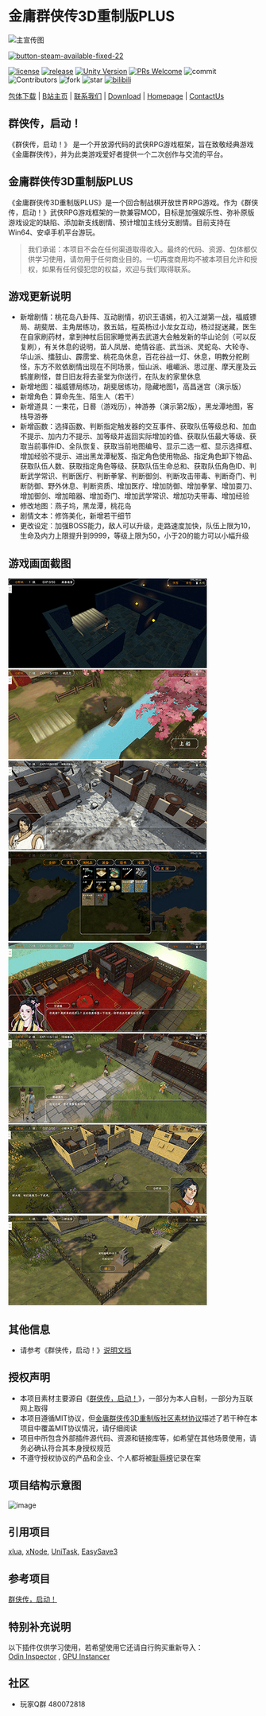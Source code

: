 # 金庸群侠传3D重制版PLUS

![主宣传图](https://user-images.githubusercontent.com/7448857/192084760-017f3789-81ff-4a67-81bf-8d8c4df1cac5.png)

[![button-steam-available-fixed-22](https://user-images.githubusercontent.com/7448857/192085415-7c1b8d34-d1ac-4f86-8d5e-969747c7a798.png)](https://store.steampowered.com/app/2098790/_/)

[![license](https://img.shields.io/badge/license-%E9%87%91%E7%BE%A43D%E9%87%8D%E5%88%B6%E7%89%88%E7%A4%BE%E5%8C%BA%E5%8D%8F%E8%AE%AE-blue)](https://github.com/jynew/jynew/blob/main/LICENSE)
[![release](https://img.shields.io/badge/release-v0.991%20stable-brightgreen)](https://pan.baidu.com/s/1sV6yL5z1mdcEDm3wVTKgaA?pwd=jyx2#list/path=%2Fjynew%2F3D%E9%87%8D%E5%88%B6PLUS%E7%89%88)
[![Unity Version](https://img.shields.io/badge/unity-2020.3.32.f1c1-blue)](https://unity.cn/releases/lts/2020) 
[![PRs Welcome](https://img.shields.io/badge/PRs-welcome-blue.svg)](https://github.com/jynew/jynew/pulls) 
![commit](https://img.shields.io/github/last-commit/jynew/jynew)<br>
![Contributors](https://img.shields.io/github/contributors-anon/jynew/jynew) 
![fork](https://img.shields.io/github/forks/jynew/jynew?style=social)
![star](https://img.shields.io/github/stars/jynew/jynew?style=social)
[![bilibili](https://img.shields.io/badge/videos-bilibili-pink)](https://space.bilibili.com/337537999) 

[包体下载](https://pan.baidu.com/s/1sV6yL5z1mdcEDm3wVTKgaA?pwd=jyx2) | [B站主页](https://space.bilibili.com/337537999) | [联系我们](mailto://citydream@163.com) | [Download](https://pan.baidu.com/s/1sV6yL5z1mdcEDm3wVTKgaA?pwd=jyx2) | [Homepage](https://github.com/citydream163/jynew/tree/PLUS) | [ContactUs](mailto://citydream@163.com)

## 群侠传，启动！

《群侠传，启动！》 是一个开放源代码的武侠RPG游戏框架，旨在致敬经典游戏《金庸群侠传》，并为此类游戏爱好者提供一个二次创作与交流的平台。

## 金庸群侠传3D重制版PLUS

《金庸群侠传3D重制版PLUS》是一个回合制战棋开放世界RPG游戏。作为《群侠传，启动！》武侠RPG游戏框架的一款兼容MOD，目标是加强娱乐性、弥补原版游戏设定的缺陷、添加新支线剧情、预计增加主线分支剧情。目前支持在Win64、安卓手机平台游玩。

> 我们承诺：本项目不会在任何渠道取得收入。最终的代码、资源、包体都仅供学习使用，请勿用于任何商业目的。一切再度商用均不被本项目允许和授权，如果有任何侵犯您的权益，欢迎与我们取得联系。
> 

## 游戏更新说明

* 新增剧情：桃花岛八卦阵、互动剧情，初识王语嫣，初入江湖第一战，福威镖局、胡斐居、主角居练功，救五姑，程英杨过小龙女互动，杨过捉迷藏，医生在自家刷药材，拿到神杖后回家睡觉再去武道大会触发新的华山论剑（可以反复刷），有关休息的说明，苗人凤居、绝情谷底、武当派、灵蛇岛、大轮寺、华山派、擂鼓山、霹雳堂、桃花岛休息，百花谷战一灯、休息，明教分舵刷怪，东方不败依剧情出现在不同场景，恒山派、峨嵋派、思过崖、摩天崖及云鹤崖刷怪，昔日旧友将去圣堂为你送行，在队友的家里休息
* 新增地图：福威镖局练功，胡斐居练功，隐藏地图1，高昌迷宫（演示版）
* 新增角色：算命先生、陌生人（若干）
* 新增道具：一束花，日晷（游戏历），神游券（演示第2版），黑龙潭地图，客栈导游券
* 新增函数：选择函数、判断指定触发器的交互事件、获取队伍等级总和、加血不提示、加内力不提示、加等级并返回实际增加的值、获取队伍最大等级、获取当前事件ID、全队恢复、获取当前地图编号、显示二选一框、显示选择框、增加经验不提示、进出黑龙潭秘笈、指定角色使用物品、指定角色卸下物品、获取队伍人数、获取指定角色等级、获取队伍生命总和、获取队伍角色ID、判断武学常识、判断医疗、判断拳掌、判断御剑、判断攻击带毒、判断奇门、判断防御、野外休息、判断资质、增加医疗、增加防御、增加拳掌、增加耍刀、增加御剑、增加暗器、增加奇门、增加武学常识、增加功夫带毒、增加经验
* 修改地图：燕子坞，黑龙潭，桃花岛
* 剧情文本：修饰美化，新增若干细节
* 更改设定：加强BOSS能力，敌人可以升级，走路速度加快，队伍上限为10，生命及内力上限提升到9999，等级上限为50，小于20的能力可以小幅升级

## 游戏画面截图

![1](https://github.com/citydream163/jynew/blob/PLUS/images/1.png)
![2](https://github.com/citydream163/jynew/blob/PLUS/images/2.png)
![3](https://github.com/citydream163/jynew/blob/PLUS/images/3.png)
![4](https://github.com/citydream163/jynew/blob/PLUS/images/4.png)
![5](https://github.com/citydream163/jynew/blob/PLUS/images/5.png)
![6](https://github.com/citydream163/jynew/blob/PLUS/images/6.png)
![7](https://github.com/citydream163/jynew/blob/PLUS/images/7.png)
![8](https://github.com/citydream163/jynew/blob/PLUS/images/8.png)

## 其他信息

- 请参考《群侠传，启动！》[说明文档](https://github.com/jynew/jynew/blob/main/README.md)

## 授权声明

* 本项目素材主要源自《[群侠传，启动！](https://github.com/jynew/jynew)》，一部分为本人自制，一部分为互联网上取得
* 本项目遵循MIT协议，但[金庸群侠传3D重制版社区素材协议](https://github.com/jynew/jynew/tree/main/COMMUNITY_LICENSE_FOR_JYX2)描述了若干种在本项目中覆盖MIT协议情况，请仔细阅读
* 项目中所包含外部插件源代码、资源和链接库等，如希望在其他场景使用，请务必确认符合其本身授权规范
* 不遵守授权协议的产品和企业、个人都将被[耻辱榜](https://github.com/jynew/jynew/wiki/%E8%80%BB%E8%BE%B1%E6%A6%9C)记录在案

## 项目结构示意图

![image](https://user-images.githubusercontent.com/7448857/118384406-5b3bc680-b638-11eb-9186-8888b90bcc35.png)


## 引用项目

[xlua](https://github.com/Tencent/xLua), [xNode](https://github.com/Siccity/xNode), [UniTask](https://github.com/Cysharp/UniTask), [EasySave3](https://docs.moodkie.com/product/easy-save-3/)

## 参考项目

[群侠传，启动！](https://github.com/jynew/jynew)

## 特别补充说明
以下插件仅供学习使用，若希望使用它还请自行购买重新导入：<br>
[Odin Inspector](https://assetstore.unity.com/packages/tools/utilities/odin-inspector-and-serializer-89041)
, [GPU Instancer](https://assetstore.unity.com/packages/tools/utilities/gpu-instancer-117566)

## 社区

* 玩家Q群 480072818


